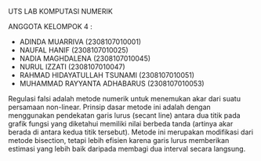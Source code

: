 UTS LAB KOMPUTASI NUMERIK

ANGGOTA KELOMPOK 4 :
- ADINDA MUARRIVA (2308107010001)
- NAUFAL HANIF (2308107010025)
- NADIA MAGHDALENA (2308107010045)
- NURUL IZZATI (2308107010047)
- RAHMAD HIDAYATULLAH TSUNAMI (2308107010051)
- MUHAMMAD RAYYANTA ADHABARUS (2308107010053)

Regulasi falsi adalah metode numerik untuk menemukan akar dari suatu persamaan non-linear. Prinsip dasar metode ini adalah dengan menggunakan pendekatan garis lurus (secant line) antara dua titik pada grafik fungsi yang diketahui memiliki nilai berbeda tanda (artinya akar berada di antara kedua titik tersebut). Metode ini merupakan modifikasi dari metode bisection, tetapi lebih efisien karena garis lurus memberikan estimasi yang lebih baik daripada membagi dua interval secara langsung.


